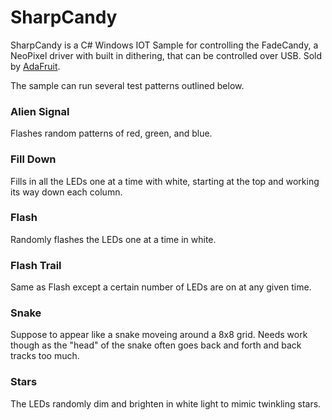 # SharpCandy
SharpCandy is a C# Windows IOT Sample for controlling the FadeCandy, a NeoPixel driver with built in dithering, that can be controlled over USB. Sold by <a href="https://www.adafruit.com/product/1689">AdaFruit</a>.

The sample can run several test patterns outlined below.

### Alien Signal
Flashes random patterns of red, green, and blue.

### Fill Down
Fills in all the LEDs one at a time with white, starting at the top and working its way down each column.

### Flash
Randomly flashes the LEDs one at a time in white.

### Flash Trail
Same as Flash except a certain number of LEDs are on at any given time.

### Snake
Suppose to appear like a snake moveing around a 8x8 grid. Needs work though as the "head" of the snake often goes back and forth and back tracks too much.

### Stars
The LEDs randomly dim and brighten in white light to mimic twinkling stars.
